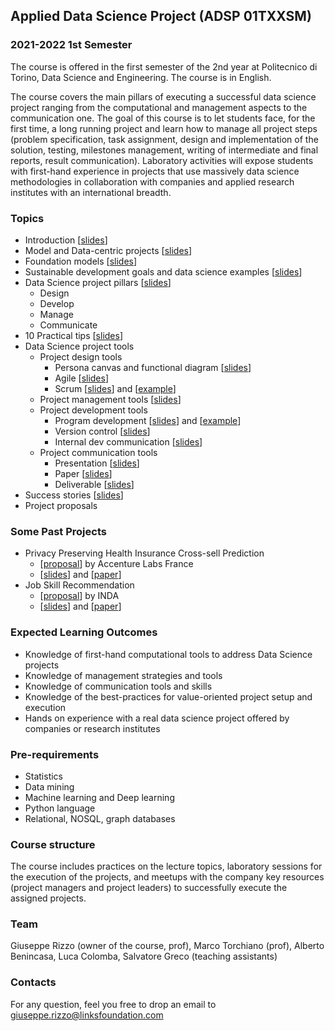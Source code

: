 ## Applied Data Science Project (ADSP 01TXXSM) 

### 2021-2022 1st Semester 

The course is offered in the first semester of the 2nd year at Politecnico di Torino, Data Science and Engineering. The course is in English. 

The course covers the main pillars of executing a successful data science project ranging from the computational and management aspects to the communication one.
The goal of this course is to let students face, for the first time, a long running project and learn how to manage all project steps (problem specification, task assignment, design and implementation of the solution, testing, milestones management, writing of intermediate and final reports, result communication).
Laboratory activities will expose students with first-hand experience in projects that use massively data science methodologies in collaboration with companies and applied research institutes with an international breadth.


### Topics

- Introduction [[slides](https://adsp-polito.github.io/2021/L1%20-%20ADSP%20-%20Intro.pdf)]
- Model and Data-centric projects [[slides](https://adsp-polito.github.io/2021/L2%20-%20ADSP%20-%20Model%20&%20Data%20centric.pdf)]
- Foundation models [[slides](https://adsp-polito.github.io/2021/L3%20-%20ADSP%20-%20Foundation%20models.pdf)]
- Sustainable development goals and data science examples [[slides](https://adsp-polito.github.io/2021/L4%20-%20ADSP%20-%20SGDs%20and%20data%20science%20project%20examples.pdf)]
- Data Science project pillars [[slides](https://adsp-polito.github.io/2021/L5%20-%20ADSP%20-%20Pillars.pdf)] 
  - Design 
  - Develop
  - Manage
  - Communicate
- 10 Practical tips [[slides](https://adsp-polito.github.io/2021/L6%20-%20ADSP%20-%2010%20practical%20tips.pdf)]
- Data Science project tools
  - Project design tools
    - Persona canvas and functional diagram [[slides](https://adsp-polito.github.io/2021/L7%20-%20ADSP%20-%20Project%20design%20tools.pdf)]
    - Agile [[slides](https://adsp-polito.github.io/2021/L8%20-%20ADSP%20-%20AgileSwDev.pdf)]
    - Scrum [[slides](https://adsp-polito.github.io/2021/L10%20-%20ADSP%20-%20Scrum.pdf)] and [[example](https://adsp-polito.github.io/2021/OfficeQueueManagement.pdf)]   
  - Project management tools [[slides](https://adsp-polito.github.io/2021/L9%20-%20ADSP%20-%20Project%20management%20tools.pdf)]
  - Project development tools 
    - Program development [[slides](https://adsp-polito.github.io/2021/L11%20-%20ADSP%20-%20Project%20development%20tools%20I.pdf)] and [[example](Simple%20Sentiment%20Analysis.ipynb)] 
    - Version control [[slides](https://adsp-polito.github.io/2021/L12%20-%20ADSP%20-%20Project%20development%20tools%20II.pdf)]
    - Internal dev communication [[slides](https://adsp-polito.github.io/2021/L13%20-%20ADSP%20-%20Project%20development%20tools%20III.pdf)]
  - Project communication tools
    - Presentation [[slides](https://adsp-polito.github.io/2021/L16%20-%20ADSP%20-%20Project%20communication%20tools%20I.pdf)]
    - Paper [[slides](https://adsp-polito.github.io/2021/L17%20-%20ADSP%20-%20Project%20communication%20tools%20II.pdf)]
    - Deliverable [[slides](https://adsp-polito.github.io/2021/L18%20-%20ADSP%20-%20Project%20communication%20tools%20III.pdf)]
- Success stories [[slides](https://adsp-polito.github.io/2021/L19%20-%20ADSP%20-%20Success%20stories.pdf)]
- Project proposals

### Some Past Projects
- Privacy Preserving Health Insurance Cross-sell Prediction
  - [[proposal](https://adsp-polito.github.io/2021/projects/ADSP%20Accenture%20Labs.pdf)] by Accenture Labs France
  - [[slides](https://adsp-polito.github.io/2021/projects/ADSP%20INDA%20Presentation.pdf)] and [[paper](https://adsp-polito.github.io/2021/projects/ADSP%20INDA%20Paper.pdf)]
- Job Skill Recommendation
  - [[proposal](https://adsp-polito.github.io/2021/projects/ADSP%20INDA.pdf)] by INDA
  - [[slides](https://adsp-polito.github.io/2021/projects/ADSP%20Acc%20Presentation.pdf)] and [[paper](https://adsp-polito.github.io/2021/projects/ADSP%20Acc%20Paper.pdf)]

### Expected Learning Outcomes 
- Knowledge of first-hand computational tools to address Data Science projects  
- Knowledge of management strategies and tools
- Knowledge of communication tools and skills
- Knowledge of the best-practices for value-oriented project setup and execution
- Hands on experience with a real data science project offered by companies or research institutes

### Pre-requirements 
- Statistics
- Data mining
- Machine learning and Deep learning 
- Python language
- Relational, NOSQL, graph databases

### Course structure 
The course includes practices on the lecture topics, laboratory sessions for the execution of the projects, and meetups with the company key resources (project managers and project leaders) to successfully execute the assigned projects.

### Team
Giuseppe Rizzo (owner of the course, prof), Marco Torchiano (prof), Alberto Benincasa, Luca Colomba, Salvatore Greco (teaching assistants)

### Contacts
For any question, feel you free to drop an email to <giuseppe.rizzo@linksfoundation.com>
